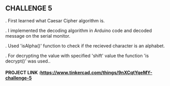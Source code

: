## CHALLENGE 5


. First learned what Caesar Cipher algorithm is.

. I implemented the decoding algorithm in Arduino code and decoded message on the serial monitor.

. Used 'isAlpha()' function to check if the recieved character is an alphabet.

. For decrypting the value with specified 'shift' value the function 'is decrypt()' was used..


#### PROJECT LINK :https://www.tinkercad.com/things/9nXCqtYqeMY-challenge-5
